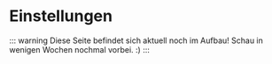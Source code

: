 
# Einstellungen

::: warning Diese Seite befindet sich aktuell noch im Aufbau!
Schau in wenigen Wochen nochmal vorbei. :)
:::
